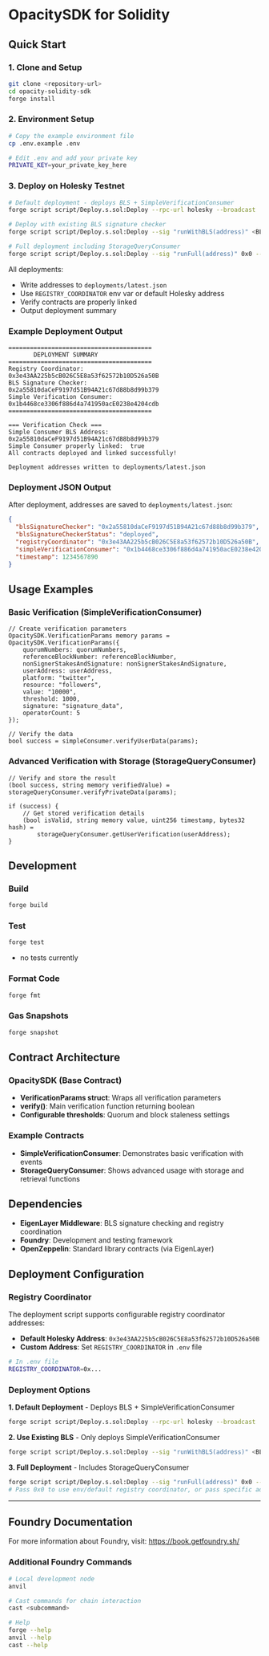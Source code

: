 # OpacitySDK for Solidity
## Quick Start

### 1. Clone and Setup

```bash
git clone <repository-url>
cd opacity-solidity-sdk
forge install
```

### 2. Environment Setup

```bash
# Copy the example environment file
cp .env.example .env

# Edit .env and add your private key
PRIVATE_KEY=your_private_key_here
```

### 3. Deploy on Holesky Testnet

```bash
# Default deployment - deploys BLS + SimpleVerificationConsumer
forge script script/Deploy.s.sol:Deploy --rpc-url holesky --broadcast

# Deploy with existing BLS signature checker
forge script script/Deploy.s.sol:Deploy --sig "runWithBLS(address)" <BLS_ADDRESS> --rpc-url holesky --broadcast

# Full deployment including StorageQueryConsumer
forge script script/Deploy.s.sol:Deploy --sig "runFull(address)" 0x0 --rpc-url holesky --broadcast
```

All deployments:
- Write addresses to `deployments/latest.json`
- Use `REGISTRY_COORDINATOR` env var or default Holesky address
- Verify contracts are properly linked
- Output deployment summary

### Example Deployment Output

```
========================================
       DEPLOYMENT SUMMARY
========================================
Registry Coordinator:         0x3e43AA225b5cB026C5E8a53f62572b10D526a50B
BLS Signature Checker:        0x2a55810daCeF9197d51B94A21c67d88b8d99b379
Simple Verification Consumer: 0x1b4468ce3306f886d4a741950acE0238e4204cdb
========================================

=== Verification Check ===
Simple Consumer BLS Address:  0x2a55810daCeF9197d51B94A21c67d88b8d99b379
Simple Consumer properly linked:  true
All contracts deployed and linked successfully!

Deployment addresses written to deployments/latest.json
```

### Deployment JSON Output

After deployment, addresses are saved to `deployments/latest.json`:

```json
{
  "blsSignatureChecker": "0x2a55810daCeF9197d51B94A21c67d88b8d99b379",
  "blsSignatureCheckerStatus": "deployed",
  "registryCoordinator": "0x3e43AA225b5cB026C5E8a53f62572b10D526a50B",
  "simpleVerificationConsumer": "0x1b4468ce3306f886d4a741950acE0238e4204cdb",
  "timestamp": 1234567890
}
```

## Usage Examples

### Basic Verification (SimpleVerificationConsumer)

```solidity
// Create verification parameters
OpacitySDK.VerificationParams memory params = OpacitySDK.VerificationParams({
    quorumNumbers: quorumNumbers,
    referenceBlockNumber: referenceBlockNumber,
    nonSignerStakesAndSignature: nonSignerStakesAndSignature,
    userAddress: userAddress,
    platform: "twitter",
    resource: "followers",
    value: "10000",
    threshold: 1000,
    signature: "signature_data",
    operatorCount: 5
});

// Verify the data
bool success = simpleConsumer.verifyUserData(params);
```

### Advanced Verification with Storage (StorageQueryConsumer)

```solidity
// Verify and store the result
(bool success, string memory verifiedValue) = storageQueryConsumer.verifyPrivateData(params);

if (success) {
    // Get stored verification details
    (bool isValid, string memory value, uint256 timestamp, bytes32 hash) = 
        storageQueryConsumer.getUserVerification(userAddress);
}
```

## Development

### Build

```bash
forge build
```

### Test

```bash
forge test
```
- no tests currently

### Format Code

```bash
forge fmt
```

### Gas Snapshots

```bash
forge snapshot
```

## Contract Architecture

### OpacitySDK (Base Contract)
- **VerificationParams struct**: Wraps all verification parameters
- **verify()**: Main verification function returning boolean
- **Configurable thresholds**: Quorum and block staleness settings

### Example Contracts
- **SimpleVerificationConsumer**: Demonstrates basic verification with events
- **StorageQueryConsumer**: Shows advanced usage with storage and retrieval functions

## Dependencies

- **EigenLayer Middleware**: BLS signature checking and registry coordination
- **Foundry**: Development and testing framework
- **OpenZeppelin**: Standard library contracts (via EigenLayer)

## Deployment Configuration

### Registry Coordinator

The deployment script supports configurable registry coordinator addresses:

- **Default Holesky Address**: `0x3e43AA225b5cB026C5E8a53f62572b10D526a50B`
- **Custom Address**: Set `REGISTRY_COORDINATOR` in `.env` file

```bash
# In .env file
REGISTRY_COORDINATOR=0x...
```

### Deployment Options

**1. Default Deployment** - Deploys BLS + SimpleVerificationConsumer
```bash
forge script script/Deploy.s.sol:Deploy --rpc-url holesky --broadcast
```

**2. Use Existing BLS** - Only deploys SimpleVerificationConsumer
```bash
forge script script/Deploy.s.sol:Deploy --sig "runWithBLS(address)" <BLS_ADDRESS> --rpc-url holesky --broadcast
```

**3. Full Deployment** - Includes StorageQueryConsumer
```bash
forge script script/Deploy.s.sol:Deploy --sig "runFull(address)" 0x0 --rpc-url holesky --broadcast
# Pass 0x0 to use env/default registry coordinator, or pass specific address
```

---

## Foundry Documentation

For more information about Foundry, visit: https://book.getfoundry.sh/

### Additional Foundry Commands

```bash
# Local development node
anvil

# Cast commands for chain interaction
cast <subcommand>

# Help
forge --help
anvil --help
cast --help
```